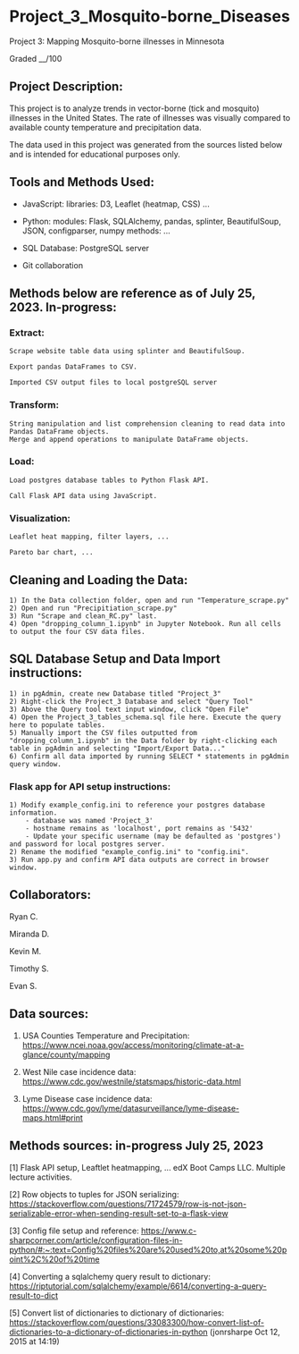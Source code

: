 # Project_3_Mosquito-borne_Diseases
Project 3: Mapping Mosquito-borne illnesses in Minnesota

Graded __/100


## Project Description:
This project is to analyze trends in vector-borne (tick and mosquito) illnesses in the United States. The rate of illnesses was visually compared to available county temperature and precipitation data.


The data used in this project was generated from the sources listed below and is intended for educational purposes only.


## Tools and Methods Used:

- JavaScript:
	libraries: D3, Leaflet (heatmap, CSS) ...

- Python:
	modules: Flask, SQLAlchemy, pandas, splinter, BeautifulSoup, JSON, configparser, numpy
	methods: ...

- SQL Database: 
	PostgreSQL server

- Git collaboration


## Methods below are reference as of July 25, 2023. In-progress:
### Extract:
	Scrape website table data using splinter and BeautifulSoup.

	Export pandas DataFrames to CSV. 

	Imported CSV output files to local postgreSQL server


### Transform:
	String manipulation and list comprehension cleaning to read data into Pandas DataFrame objects.
	Merge and append operations to manipulate DataFrame objects.


### Load:
	Load postgres database tables to Python Flask API.

	Call Flask API data using JavaScript.


### Visualization:
	Leaflet heat mapping, filter layers, ...

	Pareto bar chart, ...


## Cleaning and Loading the Data:
```
1) In the Data collection folder, open and run "Temperature_scrape.py"
2) Open and run "Precipitiation_scrape.py"
3) Run "Scrape and clean_RC.py" last.
4) Open "dropping_column_1.ipynb" in Jupyter Notebook. Run all cells to output the four CSV data files.

```


## SQL Database Setup and Data Import instructions:
```
1) in pgAdmin, create new Database titled "Project_3"
2) Right-click the Project_3 Database and select "Query Tool"
3) Above the Query tool text input window, click "Open File"
4) Open the Project_3_tables_schema.sql file here. Execute the query here to populate tables.
5) Manually import the CSV files outputted from "dropping_column_1.ipynb" in the Data folder by right-clicking each table in pgAdmin and selecting "Import/Export Data..."
6) Confirm all data imported by running SELECT * statements in pgAdmin query window.
```


### Flask app for API setup instructions:
```
1) Modify example_config.ini to reference your postgres database information.
	- database was named 'Project_3'
	- hostname remains as 'localhost', port remains as '5432'
	- Update your specific username (may be defaulted as 'postgres') and password for local postgres server.
2) Rename the modified "example_config.ini" to "config.ini".
3) Run app.py and confirm API data outputs are correct in browser window.
```


## Collaborators:
Ryan C.

Miranda D.

Kevin M.

Timothy S.

Evan S.



## Data sources:
1) USA Counties Temperature and Precipitation:
	https://www.ncei.noaa.gov/access/monitoring/climate-at-a-glance/county/mapping

2) West Nile case incidence data:
	https://www.cdc.gov/westnile/statsmaps/historic-data.html

3) Lyme Disease case incidence data:
	https://www.cdc.gov/lyme/datasurveillance/lyme-disease-maps.html#print




## Methods sources: in-progress July 25, 2023
[1] Flask API setup, Leaftlet heatmapping, ...
	edX Boot Camps LLC. Multiple lecture activities.

[2] Row objects to tuples for JSON serializing:
	https://stackoverflow.com/questions/71724579/row-is-not-json-serializable-error-when-sending-result-set-to-a-flask-view

[3] Config file setup and reference:
	https://www.c-sharpcorner.com/article/configuration-files-in-python/#:~:text=Config%20files%20are%20used%20to,at%20some%20point%2C%20of%20time

[4] Converting a sqlalchemy query result to dictionary:
	https://riptutorial.com/sqlalchemy/example/6614/converting-a-query-result-to-dict

[5] Convert list of dictionaries to dictionary of dictionaries:
	https://stackoverflow.com/questions/33083300/how-convert-list-of-dictionaries-to-a-dictionary-of-dictionaries-in-python (jonrsharpe Oct 12, 2015 at 14:19)